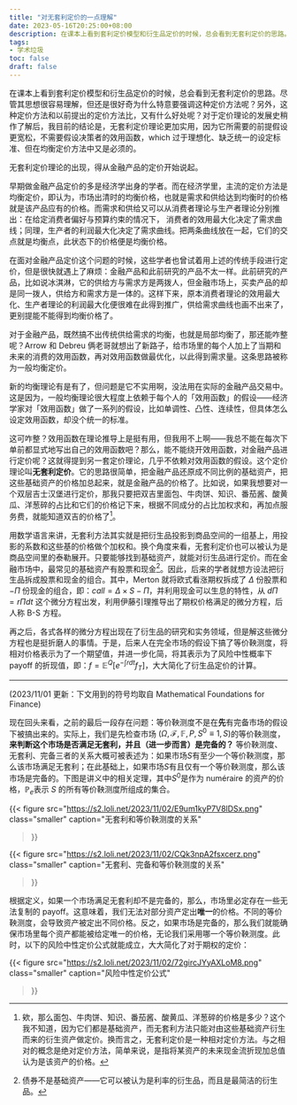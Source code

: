 ```yaml
---
title: "对无套利定价的一点理解"
date: 2023-05-16T20:25:00+08:00
description: 在课本上看到套利定价模型和衍生品定价的时候，总会看到无套利定价的思路。尽管其思想很容易理解，但还是很好奇为什么特意要强调这种定价方法呢？
tags: 
- 学术垃圾
toc: false
draft: false 
---
```

在课本上看到套利定价模型和衍生品定价的时候，总会看到无套利定价的思路。尽管其思想很容易理解，但还是很好奇为什么特意要强调这种定价方法呢？另外，这种定价方法和以前提出的定价方法比，又有什么好处呢？对于定价理论的发展史稍作了解后，我目前的结论是，无套利定价理论更加实用，因为它所需要的前提假设更宽松，不需要假设决策者的效用函数，which 过于理想化、缺乏统一的设定标准、但在均衡定价方法中又是必须的。

无套利定价理论的出现，得从金融产品的定价开始说起。

早期做金融产品定价的多是经济学出身的学者。而在经济学里，主流的定价方法是均衡定价，即认为，市场出清时的均衡价格，也就是需求和供给达到均衡时的价格就是该产品应有的价格。而需求和供给又可以从消费者理论与生产者理论分别推出：在给定消费者偏好与预算约束的情况下， 消费者的效用最大化决定了需求曲线；同理，生产者的利润最大化决定了需求曲线。把两条曲线放在一起，它们的交点就是均衡点，此状态下的价格便是均衡价格。

在面对金融产品定价这个问题的时候，这些学者也曾试着用上述的传统手段进行定价，但是很快就遇上了麻烦：金融产品和此前研究的产品不太一样。此前研究的产品，比如说冰淇淋，它的供给方与需求方是两拨人，但金融市场上，买卖产品的却是同一拨人，供给方和需求方是一体的。这样下来，原本消费者理论的效用最大化、生产者理论的利润最大化便很难在此得到推广，供给需求曲线也画不出来了，更别提能不能得到均衡价格了。

对于金融产品，既然搞不出传统供给需求的均衡，也就是局部均衡了，那还能咋整呢？Arrow 和 Debreu 俩老哥就想出了新路子，给市场里的每个人加上了当期和未来的消费的效用函数，再对效用函数做最优化，以此得到需求量。这条思路被称为一般均衡定价。

新的均衡理论有是有了，但问题是它不实用啊，没法用在实际的金融产品交易中。这是因为，一般均衡理论很大程度上依赖于每个人的「效用函数」的假设——经济学家对「效用函数」做了一系列的假设，比如单调性、凸性、连续性，但具体怎么设定效用函数，却没个统一的标准。

这可咋整？效用函数在理论推导上是挺有用，但我用不上啊——我总不能在每次下单前都显式地写出自己的效用函数吧？那么，能不能绕开效用函数，对金融产品进行定价呢？这就得提到另一套定价理论，几乎不依赖对效用函数的假设。这个定价理论叫**无套利定价**。它的思路很简单，把金融产品还原成不同比例的基础资产，把这些基础资产的价格加总起来，就是金融产品的价格了。比如说，如果我想要对一个双层吉士汉堡进行定价，那我只要把双吉里面包、牛肉饼、知识、番茄酱、酸黄瓜、洋葱碎的占比和它们的价格记下来，根据不同成分的占比加权求和，再加点服务费，就能知道双吉的价格了[^1]。

用数学语言来讲，无套利方法其实就是把衍生品投影到商品空间的一组基上，用投影的系数和这些基的价格做个加权和。换个角度来看，无套利定价也可以被认为是商品空间里的泰勒展开。只要能够找到基础资产，就能对衍生品进行定价。而在金融市场中，最常见的基础资产有股票和现金[^2]。因此，后来的学者就想方设法把衍生品拆成股票和现金的组合。其中，Merton 就将欧式看涨期权拆成了 $\Delta$ 份股票和 $-\Pi$ 份现金的组合，即：$call=\Delta \times S-\Pi$，并利用现金可以生息的特性，从 $d\Pi = r\Pi dt$ 这个微分方程出发，利用伊藤引理推导出了期权价格满足的微分方程，后人称 B-S 方程。

再之后，各式各样的微分方程出现在了衍生品的研究和实务领域，但是解这些微分方程也是挺折磨人的事情。于是，后来人在完全市场的假设下搞了等价鞅测度，将相对价格表示为了一个期望值，并进一步化简，将其表示为了风险中性概率下 payoff 的折现值，即：$f=\mathbb E^Q[e^{-\int rdt}f_T]$，大大简化了衍生品定价的计算。

---



(2023/11/01 更新：下文用到的符号均取自 Mathematical Foundations for Finance) 

现在回头来看，之前的最后一段存在问题：等价鞅测度不是在**先**有完备市场的假设下被搞出来的。实际上，我们是先检查市场 $\left(\Omega, \mathcal{F}, \mathbb{F}, P, S^0 \equiv 1, S\right)$的等价鞅测度，**来判断这个市场是否满足无套利，并且（进一步而言）是完备的？** 等价鞅测度、无套利、完备三者的关系大概可被表述为：如果市场$S$有至少一个等价鞅测度，那么该市场满足无套利；在此基础上，如果市场$S$有且仅有一个等价鞅测度，那么该市场是完备的。下图是讲义中的相关定理，其中$S^0$是作为 numéraire 的资产的价格，$\mathbb{P}_e$表示 $S$ 的所有等价鞅测度所组成的集合。

{{< figure
  src="https://s2.loli.net/2023/11/02/E9um1kyP7V8lDSx.png"
  class="smaller"
  caption="无套利和等价鞅测度的关系"

>}}

{{< figure
  src="https://s2.loli.net/2023/11/02/CQk3npA2fsxcerz.png"
  class="smaller"
  caption="无套利、完备和等价鞅测度的关系"

>}}

根据定义，如果一个市场满足无套利却不是完备的，那么，市场里必定存在一些无法复制的 payoff。这意味着，我们无法对部分资产定出**唯一**的价格。不同的等价鞅测度，会导致资产被定出不同价格。反之，如果市场是完备的，那么我们就能确保市场里每个资产都能被给定唯一的价格，无论我们采用哪一个等价鞅测度。此时，以下的风险中性定价公式就能成立，大大简化了对于期权的定价：

{{< figure
  src="https://s2.loli.net/2023/11/02/72gircJYyAXLoM8.png"
  class="smaller"
  caption="风险中性定价公式"

>}}

[^1]: 欸，那么面包、牛肉饼、知识、番茄酱、酸黄瓜、洋葱碎的价格是多少？这个我不知道，因为它们都是基础资产，而无套利方法只能对由这些基础资产衍生而来的衍生资产做定价。换而言之，无套利定价是一种相对定价方法。与之相对的概念是绝对定价方法，简单来说，是指将某资产的未来现金流折现加总值认为是该资产的价格。
[^2]: 债券不是基础资产——它可以被认为是利率的衍生品，而且是最简洁的衍生品。